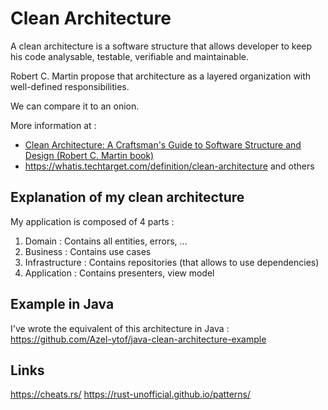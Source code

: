 # Clean Architecture

A clean architecture is a software structure that allows developer to keep his code analysable, testable, verifiable and
maintainable.

Robert C. Martin propose that architecture as a layered organization with well-defined responsibilities.

We can compare it to an onion.

More information at :

* [Clean Architecture: A Craftsman's Guide to Software Structure and Design (Robert C. Martin book)](https://www.amazon.fr/Clean-Architecture-Craftsmans-Software-Structure/dp/0134494164)
* <https://whatis.techtarget.com/definition/clean-architecture> and others

## Explanation of my clean architecture

My application is composed of 4 parts :

1. Domain : Contains all entities, errors, ...
2. Business : Contains use cases
3. Infrastructure : Contains repositories (that allows to use dependencies)
4. Application : Contains presenters, view model

## Example in Java

I've wrote the equivalent of this architecture in Java : <https://github.com/Azel-ytof/java-clean-architecture-example>

## Links

<https://cheats.rs/>
<https://rust-unofficial.github.io/patterns/>
